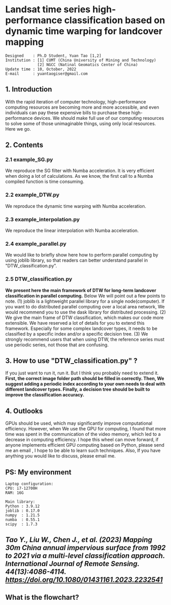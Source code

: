 # Landsat time series high-performance classification based on dynamic time warping for landcover mapping
  
    Designed    : Ph.D Student, Yuan Tao [1,2]
    Institution : [1] CUMT (China University of Mining and Technology)
                  [2] NGCC (Natinal Geomatics Center of China)
    Update time : 10, October, 2022
    E-mail      : yuantaogiser@gmail.com

## 1. Introduction
   With the rapid iteration of computer technology, high-performance computing resources are becoming more and more accessible, and even individuals can pay these expensive bills to purchase these high-performance devices. We should make full use of our computing resources to solve some of those unimaginable things, using only local resources. Here we go.
   
## 2. Contents
   ### 2.1 example_SG.py
   We reproduce the SG filter with Numba acceleration. It is very efficient when doing a lot of calculations. As we know, the first call to a Numba compiled function is time consuming. 
   
   ### 2.2 example_DTW.py
   We reproduce the dynamic time warping with Numba acceleration.
   
   ### 2.3 example_interpolation.py
   We reproduce the linear interpolation with Numba acceleration.
   
   ### 2.4 example_parallel.py
   We would like to briefly show here how to perform parallel computing by using joblib library, so that readers can better understand parallel in "DTW_classification.py".
   
   ### **2.5 DTW_classification.py** 
   **We present here the main framework of DTW for long-term landcover classification in parallel computing.** Below We will point out a few points to note. (1) joblib is a lightweight parallel library for a single node(computer). If you want to do distributed parallel computing over a local area network, We would recommend you to use the dask library for distributed processing. (2) We give the main frame of DTW classification, which makes our code more extensible. We have reserved a lot of details for you to extend this framework. Especially for some complex landcover types, it needs to be classified by a specific index and/or a specific decision tree. (3) We strongly recommend users that when using DTW, the reference series must use periodic series, not those that are confusing.

## 3. How to use "DTW_classification.py" ?
   If you just want to run it, run it. But I think you probably need to extend it. **First, the correct image folder path should be filled in correctly. Then, We suggest adding a periodic index according to your own needs to deal with different landcover types. Finally, a decision tree should be built to improve the classification accuracy.**
   
## 4. Outlooks
   GPUs should be used, which may significantly improve computational efficiency. However, when We use the GPU for computing, I found that more time was spent in the communication of the video memory, which led to a decrease in computing efficiency. I hope this wheel can move forward, if anyone implements efficient GPU computing based on Python, please send me an email , I hope to be able to learn such techniques. Also, If you have anything you would like to discuss, please email me.
   
## PS: My environment
    Laptop configuration:
    CPU: i7-12700H
    RAM: 16G

    Main library:
    Python : 3.9.12
    joblib : 0.17.0
    numpy  : 1.21.5
    numba  : 0.55.1
    scipy  : 1.7.3
   
## _Tao Y., Liu W., Chen J., et al. (2023) Mapping 30m China annual impervious surface from 1992 to 2021 via a multi-level classification approach. International Journal of Remote Sensing. 44(13):4086-4114. https://doi.org/10.1080/01431161.2023.2232541_

## What is the flowchart?
